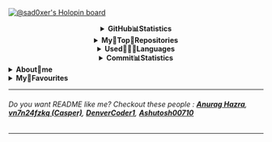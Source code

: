 <!-- @sad0xer's Holopin Board-->
[![@sad0xer's Holopin board](https://holopin.io/api/user/board?user=sad0xer)](https://holopin.io/@sad0xer)
<br>

<!-- GitHub Statistics -->
<details align="center">
  <summary><b>GitHub📊Statistics</b></summary>

<!-- Github Statistics by Casper -->
  [![Github Statistics](http://github-profile-summary-cards.vercel.app/api/cards/stats?username=sad0xer&theme=github_dark)](https://github-profile-summary-cards.vercel.app/demo.html)
  
<!-- @sad0xer's GitHub Statistics by anuraghazra-->
  [![sad0xer's GitHub Statistics](https://github-readme-statistics-sad0xer.vercel.app/api?username=sad0xer&count_private=true&show_icons=true&theme=github_dark&hide_title=true&count_private=true&custom_title=GitHub%20Statistics&include_all_commits=true&count_private=true&hide_border=false&border_radius=30.0&border_color=2f353b)](https://github.com/anuraghazra/github-readme-stats)
  
<!--   Github Profile Summary Card by Casper -->
  [![Github Profile Summary Card](http://github-profile-summary-cards.vercel.app/api/cards/profile-details?username=sad0xer&theme=github_dark)](https://github-profile-summary-cards.vercel.app/demo.html)
  
<!-- GitHub Readme Streak Stats -->
  [![GitHub Streak](https://github-readme-streak-stats.herokuapp.com?user=sad0xer&theme=dark&hide_border=true&border_radius=100.0&background=FFFFFF00&locale=en)](https://git.io/streak-stats)
  
</details>


<!-- Top Repositories -->
<details align="center">
  <summary><b>My💠Top💠Repositories</b></summary>
  
  <!-- @sad0xer's GitHub Repositories by @anuraghazra-->
  [![ALPHAit-JavaCourse](https://github-readme-statistics-sad0xer.vercel.app/api/pin/?username=sad0xer&repo=ALPHAit-JavaCourse&theme=github_dark&hide_border=false&border_radius=30.0&title_color=bb5b14&border_color=2f353b)](https://github.com/SAD0XER/ALPHAit-JavaCourse)
  [![EASY-TO-C0DE](https://github-readme-statistics-sad0xer.vercel.app/api/pin/?username=sad0xer&repo=EASY-TO-C0DE&theme=github_dark&hide_border=false&border_radius=30.0&title_color=bb5b14&border_color=2f353b)](https://github.com/SAD0XER/EASY-TO-C0DE)
  <!--&theme=darcula-->
  
  #### Forked#️⃣Repositories
  [![Github-Readme-Statistics](https://github-readme-statistics-sad0xer.vercel.app/api/pin/?username=sad0xer&repo=Github-Readme-Statistics&theme=github_dark&hide_border=&border_radius=30.0&title_color=bb5b14)](https://github.com/SAD0XER/Github-Readme-Statistics)
</details>


<!-- Top Languages -->
<details align="center">
  <summary><b>Used👨🏻‍💻Languages</b></summary>
  
<!-- GitHub Top Languages by Repository @Casper-->
  ![Top Languages by Repository](http://github-profile-summary-cards.vercel.app/api/cards/repos-per-language?username=sad0xer&theme=github_dark)
  
<!-- @sad0xer's GitHub Top Languages by @anuraghazra-->
  [![sad0xer's Top Most Used Languages](https://github-readme-statistics-sad0xer.vercel.app/api/top-langs/?username=sad0xer&theme=github_dark&langs_count=10&hide_border=false&border_radius=30.0&&hide_title=truetitle_color=bb5b14&&border_color=2f353b&show_icons=true&layout=compact)](https://github.com/SAD0XER)
<!--&theme=tokyonight-->
  
<!-- GitHub Top Languages by Commit @Casper-->
  ![Languages by Commit](http://github-profile-summary-cards.vercel.app/api/cards/most-commit-language?username=sad0xer&theme=github_dark)
  
</details>

<!-- GitHub Commit Statistics -->
<details align="center">
  <summary><b>Commit📊Statistics</b></summary>
  
  <!-- GitHub Commit Statistics @Casper-->
  ![GitHub Commit Statistics](http://github-profile-summary-cards.vercel.app/api/cards/productive-time?username=sad0xer&theme=github_dark&utcOffset=8)
</details>

<!-- About Me -->
<details align="left">
  <summary><b>About🎯me</b></summary>
  
  #### Hello, I am **😃SARVESH🤩**.
  
  - 🔭 I’m currently working on one **college website project**.
  - 🌱 I’m currently learning Java From [**Shradha Khapra**](https://github.com/shradha-khapra).
  - 👯 I’m looking to collaborate on [Github](https://github.com) and [Telegram](https://t.me/PARA_C0DER).
  - 🤔 I’m looking for help with other **curious learners**.
  - 💬 Ask me about **C**, **C++** and **java**.
  - 📫 **How to reach me:**
    - **LinkedIn:** [_@SAD0XER_](https://www.linkedin.com/in/sadcoder)
    - **Telegram:** [_@SAD0XER_](https://t.me/SAD0XER)
    - **Telegram Channel:** [_@PARA_C0DER_](https://t.me/PARA_C0DER)

  - 😄 Pronouns me as **सर्वेश** / SARVESH.
</details>

<!-- Favorite Peoples and Organizations -->
<details align="left">
  <summary><b>My🤩Favourites</b></summary>
  
  1. [**CodeWithHarry**](https://github.com/CodeWithHarry) ([Haris Ali Khan](https://github.com/haris989))
  2. [**Shradha Khapra**](https://github.com/shradha-khapra)
 
</details>

---
###### Do you want README like me? Checkout these people : [**Anurag Hazra**](https://github.com/anuraghazra), [**vn7n24fzkq (Casper)**](https://github.com/vn7n24fzkq), [**DenverCoder1**](https://github.com/DenverCoder1), [**Ashutosh00710**](https://github.com/Ashutosh00710)
---
<!--   [![alt_txt](img_src)](href) -->
<!--
### Hi there 👋
**SAD0XER/SAD0XER** is a ✨ _special_ ✨ repository because its `README.md` (this file) appears on your GitHub profile.
Here are some ideas to get you started:
- 🔭 I’m currently working on ...
- 🌱 I’m currently learning ...
- 👯 I’m looking to collaborate on ...
- 🤔 I’m looking for help with ...
- 💬 Ask me about ...
- 📫 How to reach me: ...
- 😄 Pronouns: ...
- ⚡ Fun fact: ...
-->
